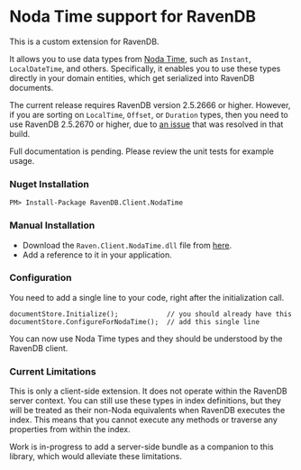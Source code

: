 Noda Time support for RavenDB
=============================

This is a custom extension for RavenDB.  

It allows you to use data types from [Noda Time](http://www.nodatime.org), such as `Instant`, `LocalDateTime`, and others.
Specifically, it enables you to use these types directly in your domain entities, which get serialized into RavenDB documents.

The current release requires RavenDB version 2.5.2666 or higher.  However, if you are sorting on `LocalTime`, `Offset`, or `Duration` types, then you need to use
RavenDB 2.5.2670 or higher, due to [an issue](https://github.com/mj1856/RavenDB-NodaTime/issues/1) that
was resolved in that build.

Full documentation is pending.  Please review the unit tests for example usage.


### Nuget Installation

    PM> Install-Package RavenDB.Client.NodaTime

### Manual Installation

- Download the `Raven.Client.NodaTime.dll` file from [here](https://github.com/mj1856/RavenDB-NodaTime/releases).
- Add a reference to it in your application.

### Configuration

You need to add a single line to your code, right after the initialization call.

    documentStore.Initialize();            // you should already have this
    documentStore.ConfigureForNodaTime();  // add this single line

You can now use Noda Time types and they should be understood by the RavenDB client.

### Current Limitations

This is only a client-side extension.  It does not operate within the RavenDB server context.
You can still use these types in index definitions, but they will be treated as their non-Noda equivalents when RavenDB executes the index.
This means that you cannot execute any methods or traverse any properties from within the index.

Work is in-progress to add a server-side bundle as a companion to this library, which would alleviate these limitations.
